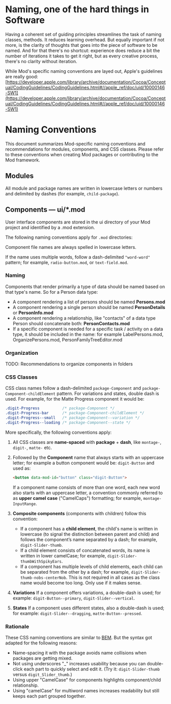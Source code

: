 # Naming, one of the hard things in Software

Having a coherent set of guiding principles streamlines the task of naming classes, methods. It reduces learning overhead. But equally important if not more, is the clarity of thoughts that goes into the piece of software to be named. And for that there's no shortcut: experience does reduce a bit the number of iterations it takes to get it right, but as every creative process, there's no clarity without iteration.

While Mod's specific naming conventions are layed out, Apple's guidelines are really good:[https://developer.apple.com/library/archive/documentation/Cocoa/Conceptual/CodingGuidelines/CodingGuidelines.html#//apple_ref/doc/uid/10000146-SW1](https://developer.apple.com/library/archive/documentation/Cocoa/Conceptual/CodingGuidelines/CodingGuidelines.html#//apple_ref/doc/uid/10000146-SW1)

# Naming Conventions

This document summarizes Mod-specific naming conventions and recommendations for modules, components, and CSS classes. Please refer to these conventions when creating Mod packages or contributing to the Mod framework.

## Modules

All module and package names are written in lowercase letters or numbers and delimited by dashes (for example, `child-package`).

## Components — ui/*.mod

User interface components are stored in the ui directory of your Mod project and identified by a .mod extension.

The following naming conventions apply for `.mod` directories:

Component file names are always spelled in lowercase letters.

If the name uses multiple words, follow a dash-delimited `"word-word"` pattern; for example, `radio-button.mod`, or `text-field.mod`.

### Naming

Components that render primarily a type of data should be named based on that type's name. So for a Person data type:

- A component rendering a list of persons should be named  **Persons.mod**
- A component rendering a single person should be named **PersonDetails** or **PersonInfo.mod**
- A component rendering a relationship, like "contacts" of a data type Person should concatenate both: **PersonContacts.mod**
- If a specific component is needed for a specific task / activity on a data type, it should be included in the name: for example LabelPersons.mod, OrganizePersons.mod, PersonFamilyTreeEditor.mod

### Organization

TODO: Recommendations to organize components in folders

### CSS Classes

CSS class names follow a dash-delimited `package-Component` and `package-Component-childElement` pattern. For variations and states, double dash is used. For example, for the Matte Progress component it would be:

```css
.digit-Progress          /* package-Component */
.digit-Progress-bar      /* package-Component-childElement */
.digit-Progress--small   /* package-Component--variation */
.digit-Progress--loading /* package-Component--state */
```

More specifically, the following conventions apply:

1. All CSS classes are **name-spaced** with **package** + **dash**, like `montage-`, `digit-`, `matte-` etc.
2. Followed by the **Component** name that always starts with an uppercase letter; for example a button component would be: `digit-Button` and used as:

   ```html
   <button data-mod-id="button" class="digit-Button">
   ```

   If a component name consists of more than one word, each new word also starts with an uppercase letter, a convention commonly  referred to as **upper camel case** ("CamelCaps") formatting; for example, `montage-InputRange`.
3. **Composite components** (components with children) follow this convention:

   * If a component has a **child element**, the child's name is written in lowercase (to signal the distinction between parent and child) and follows the component’s name separated by a dash; for example, `digit-Slider-thumb`.
   * If a child element consists of concatenated words, its name is written in lower camelCase; for example, `digit-Slider-thumbWithSpikyEars`.
   * If a component has multiple levels of child elements, each child can be separated from the other by a dash; for example, `digit-Slider-thumb-nobs-centerNob`. This is not required in all cases as the class name would become too long. Only use if it makes sense.
4. **Variations** If a component offers variations, a double-dash is used; for example: `digit-Button--primary`, `digit-Slider--vertical`.
5. **States** If a component uses different states, also a double-dash is used; for example: `digit-Slider--dragging`, `matte-Button--pressed`.

### Rationale

These CSS naming conventions are similar to [BEM](http://bem.info/method/). But the syntax got adapted for the following reasons:

* Name-spacing it with the package avoids name collisions when packages are getting mixed.
* Not using underscores "_" increases usability because you can double-click each part to quickly select and edit it. (Try it: `digit-Slider-thumb` versus `digit_Slider_thumb`.)
* Using upper "CamelCase" for components highlights component/child relationship.
* Using "camelCase" for multiword names increases readability but still keeps each part grouped together.
